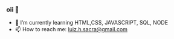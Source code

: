### oii 👋




- 🌱 I’m currently learning HTML,CSS, JAVASCRIPT, SQL, NODE
- 📫 How to reach me: luiz.h.sacra@gmail.com

